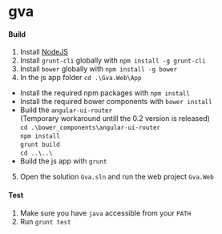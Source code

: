 gva
======

#### Build

1. Install [NodeJS](http://nodejs.org/)
2. Install `grunt-cli` globally with `npm install -g grunt-cli`
3. Install `bower` globally with `npm install -g bower`
4. In the js app folder `cd .\Gva.Web\App`
  * Install the required npm packages with `npm install`
  * Install the required bower components with `bower install`
  * Build the `angular-ui-router`  
    (Temporary workaround untill the 0.2 version is released)  
    `cd .\bower_components\angular-ui-router`  
    `npm install`  
    `grunt build`  
    `cd ..\..\`
  * Build the js app with `grunt`
5. Open the solution `Gva.sln` and run the web project `Gva.Web`

#### Test

1. Make sure you have `java` accessible from your `PATH`
2. Run `grunt test`
